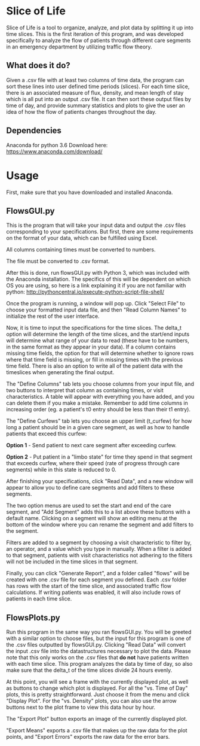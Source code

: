 # Slice of Life 
Slice of Life is a tool to organize, analyze, and plot data by splitting it up into time slices.
This is the first iteration of this program, and was developed specifically to analyze the flow of
patients through different care segments in an emergency department by utilizing traffic flow
theory.

## What does it do?
Given a .csv file with at least two columns of time data, the program can sort these lines into
user defined time periods (slices). For each time slice, there is an associated measure of flux,
density, and mean length of stay which is all put into an output .csv file. It can then sort 
these output files by time of day, and provide summary statistics and plots to give the user
an idea of how the flow of patients changes throughout the day.

## Dependencies
Anaconda for python 3.6
Download here: https://www.anaconda.com/download/

# Usage
First, make sure that you have downloaded and installed Anaconda.

## FlowsGUI.py
This is the program that will take your input data and output the .csv files corresponding to
your specifications. But first, there are some requirements on the format of your data, which can
be fulfilled using Excel.

All columns containing times must be converted to numbers.

The file must be converted to .csv format.

After this is done, run flowsGUI.py with Python 3, which was included with the Anaconda installation.
The specifics of this will be dependent on which OS you are using, so here is a link explaining it 
if you are not familiar with python:
http://pythoncentral.io/execute-python-script-file-shell/

Once the program is running, a window will pop up. Click "Select File" to choose your formatted input
data file, and then "Read Column Names" to initialize the rest of the user interface.

Now, it is time to input the specifications for the time slices. The delta_t option will determine the 
length of the time slices, and the start/end inputs will determine what range of your data to read (these have
to be numbers, in the same format as they appear in your data). If a column contains missing time fields, the option
for that will determine whether to ignore rows where that time field is missing, or fill in missing times with the
previous time field. There is also an option to write all of the patient data with the timeslices when generating
the final output.

The "Define Columns" tab lets you choose columns from your input file, and two buttons to interpret that column
as containing times, or visit characteristics. A table will appear with everything you have added, and you can delete 
them if you make a mistake. Remember to add time columns in increasing order (eg. a patient's t0 entry should be less than
their t1 entry).

The "Define Curfews" tab lets you choose an upper limit (t_curfew) for how long a patient should be in a given care
segment, as well as how to handle patients that exceed this curfew:

__Option 1__ - Send patient to next care segment after exceeding curfew.

__Option 2__ - Put patient in a "limbo state" for time they spend in that segment that exceeds curfew, where their speed (rate of progress through care segments) while in this state is reduced to 0.


After finishing your specifications, click "Read Data", and a new window will appear to allow you to define
care segments and add filters to these segments.

The two option menus are used to set the start and end of the care segment, and "Add Segment" adds this to a list
above these buttons with a default name. Clicking on a segment will show an editing menu at the bottom of the window
where you can rename the segment and add filters to the segment.

Filters are added to a segment by choosing a visit characteristic to filter by, an operator, and a value which 
you type in manually. When a filter is added to that segment, patients with visit characteristics not adhering
to the filters will not be included in the time slices in that segment.


Finally, you can click "Generate Report", and a folder called "flows" will be created with one .csv file for each
segment you defined. Each .csv folder has rows with the start of the time slice, and associated traffic flow calculations.
If writing patients was enabled, it will also include rows of patients in each time slice.

## FlowsPlots.py
Run this program in the same way you ran flowsGUI.py. You will be greeted with a similar option to choose files,
but the input for this program is one of the .csv files outputted by flowsGUI.py. Clicking "Read Data" will convert
the input .csv file into the datastructures necessary to plot the data. Please note that this only works on the .csv files
that __do not__ have patients written with each time slice. This program analyzes the data by time of day, so also
make sure that the delta_t of the time slices divide 24 hours evenly.

At this point, you will see a frame with the currently displayed plot, as well as buttons to change which plot is displayed.
For all the "vs. Time of Day" plots, this is pretty straightforward. Just choose it from the menu and click "Display Plot".
For the "vs. Density" plots, you can also use the arrow buttons next to the plot frame to view this data hour by hour.

The "Export Plot" button exports an image of the currently displayed plot.

"Export Means" exports a .csv file that makes up the raw data for the plot points, and "Export Errors" exports the raw data
for the error bars.




